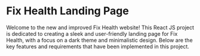 <h1 text-align="center"> Fix Health Landing Page </h1>

<p text-align="center">
  Welcome to the new and improved Fix Health website! This React JS project is dedicated to creating a sleek and user-friendly landing page for Fix Health, with a focus on a dark theme and minimalistic design. 
  Below are the key features and requirements that have been implemented in this project.
</p>
